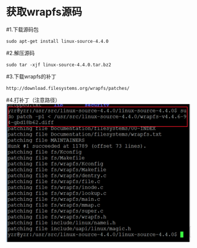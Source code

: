# 获取wrapfs源码

#1.下载源码包
```
sudo apt-get install linux-source-4.4.0
```
#2.解压源码
```
sudo tar -xjf linux-source-4.4.0.tar.bz2
```
#3.下载wrapfs的补丁
```
http://download.filesystems.org/wrapfs/patches/
```
#4.打补丁（注意路径）
![Alt text](../img/clipboard_20180312_150426.png "Optional title")
